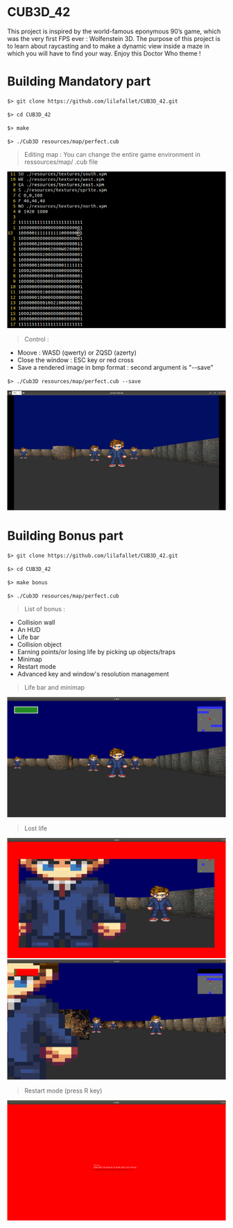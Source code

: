 # CUB3D_42

This project is inspired by the world-famous eponymous 90’s game, which was the very first FPS ever : Wolfenstein 3D. The purpose of this project is to learn about raycasting and to make a dynamic view inside a maze in which you will have to find your way. Enjoy this Doctor Who theme !

# Building Mandatory part

``$> git clone https://github.com/lilafallet/CUB3D_42.git ``

``$> cd CUB3D_42``

``$> make``

``$> ./Cub3D resources/map/perfect.cub``

> Editing map : You can change the entire game environment in ressources/map/ .cub file

![](images/map.png)

> Control :

* Moove : WASD (qwerty) or ZQSD (azerty)
* Close the window : ESC key or red cross
* Save a rendered image in bmp format : second argument is "--save"

``$> ./Cub3D resources/map/perfect.cub --save``

![](images/screenshot.png)

# Building Bonus part

``$> git clone https://github.com/lilafallet/CUB3D_42.git ``

``$> cd CUB3D_42``

``$> make bonus``

``$> ./Cub3D resources/map/perfect.cub``

> List of bonus :
* Collision wall
* An HUD
* Life bar
* Collision object
* Earning points/or losing life by picking up objects/traps
* Minimap
* Restart mode
* Advanced key and window's resolution management

> Life bar and minimap

![](images/bonus_start.png)

> Lost life

![](images/lost_life.png)
![](images/almost_dead.png)

> Restart mode (press R key)

![](images/restart.png)
